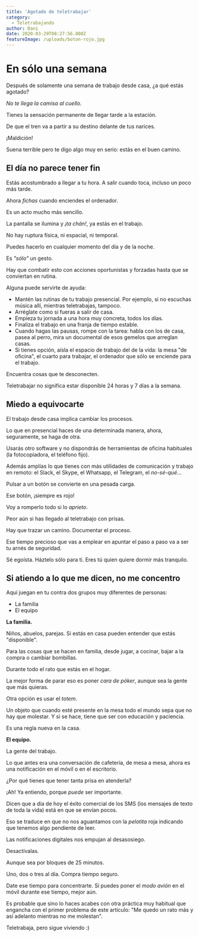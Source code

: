 ```yaml
---
title: 'Agotado de teletrabajar'
category:
  - Teletrabajando
author: Dani
date: 2020-03-29T08:27:56.800Z
featureImage: /uploads/boton-rojo.jpg
---
```


# En sólo una semana

Después de solamente una semana de trabajo desde casa, ¿a qué estás agotado?

*No te llega la camisa al cuello*.

Tienes la sensación permanente de llegar tarde a la estación.

De que el tren va a partir a su destino delante de tus narices.

¡Maldición!



Suena terrible pero te digo algo muy en serio: estás en el buen camino.



## El día no parece tener fin

Estás acostumbrado a llegar a tu hora. A salir cuando toca, incluso un poco más tarde.

Ahora *fichas* cuando enciendes el ordenador.

Es un acto mucho más sencillo.



La pantalla se ilumina y *¡ta chán!*, ya estás en el trabajo.

No hay ruptura física, ni espacial, ni temporal.

Puedes hacerlo en cualquier momento del día y de la noche.

Es *"sólo"* un gesto.



Hay que combatir esto con acciones oportunistas y forzadas hasta que se conviertan en rutina.

Alguna puede servirte de ayuda:

- Mantén las rutinas de tu trabajo presencial. Por ejemplo, si no escuchas música allí, mientras teletrabajas, tampoco.
- Arréglate como si fueras a salir de casa.
- Empieza tu jornada a una hora muy concreta, todos los días. 
- Finaliza el trabajo en una franja de tiempo estable.
- Cuando hagas las pausas, rompe con la tarea: habla con los de casa, pasea al perro, mira un documental de esos gemelos que arreglan casas.
- Si tienes opción, aísla el espacio de trabajo del de la vida: la mesa "de oficina", el cuarto para trabajar, el ordenador que sólo se enciende para el trabajo.



Encuentra cosas que te desconecten.

Teletrabajar no significa estar disponible 24 horas y 7 días a la semana.



## Miedo a equivocarte

El trabajo desde casa implica cambiar los procesos.

Lo que en presencial haces de una determinada manera, ahora, seguramente, se haga de otra.



Usarás otro software y no dispondrás de herramientas de oficina habituales (la fotocopiadora, el teléfono fijo).

Además amplías lo que tienes con más utilidades de comunicación y trabajo en remoto: el Slack, el Skype, el Whatsapp, el Telegram, el *no-sé-qué*...



Pulsar a un botón se convierte en una pesada carga.

Ese botón, ¡siempre es rojo! 

Voy a romperlo todo si lo *aprieto*.

Peor aún si has llegado al teletrabajo con prisas.



Hay que trazar un camino. Documentar el proceso. 

Ese tiempo precioso que vas a emplear en apuntar el paso a paso va a ser tu arnés de seguridad.

Sé egoísta. Háztelo sólo para ti. Eres tú quien quiere dormir más tranquilo.





## Si atiendo a lo que me dicen, no me concentro

Aquí juegan en tu contra dos grupos muy diferentes de personas:

- La familia
- El equipo



**La familia.**

Niños, abuelos, parejas. Si estás en casa pueden entender que estás "disponible".

Para las cosas que se hacen en familia, desde jugar, a cocinar, bajar a la compra o cambiar bombillas.

Durante todo el rato que estás en el hogar.



La mejor forma de parar eso es poner *cara de póker*, aunque sea la gente que más quieras.

Otra opción es usar el *totem*.

Un objeto que cuando esté presente en la mesa todo el mundo sepa que no hay que molestar. Y si se hace, tiene que ser con educación y paciencia.

Es una regla nueva en la casa.



**El equipo.**

La gente del trabajo.

Lo que antes era una conversación de cafetería, de mesa a mesa, ahora es una notificación en el móvil o en el escritorio.

¿Por qué tienes que tener tanta prisa en atenderla?

¡Ah! Ya entiendo, porque *puede* ser importante.



Dicen que a día de hoy el éxito comercial de los SMS (los mensajes de texto de toda la vida) está en que se envían pocos. 

Eso se traduce en que no nos aguantamos con la *pelotita* roja indicando que tenemos algo pendiente de leer.



Las notificaciones digitales nos empujan al desasosiego.

Desactívalas. 

Aunque sea por bloques de 25 minutos. 

Uno, dos o tres al día. Compra tiempo seguro.

Date ese tiempo para concentrarte. Si puedes poner el *modo avión* en el móvil durante ese tiempo, mejor aún.



Es probable que sino lo haces acabes con otra práctica muy habitual que engancha con el primer problema de este artículo: "Me quedo un rato más y así adelanto mientras no me molestan".



Teletrabaja, pero sigue viviendo :)